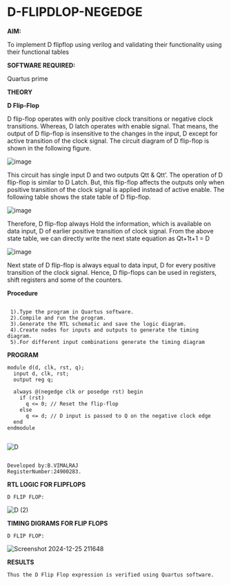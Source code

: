 # D-FLIPDLOP-NEGEDGE

**AIM:**

To implement  D flipflop using verilog and validating their functionality using their functional tables

**SOFTWARE REQUIRED:**

Quartus prime

**THEORY**

**D Flip-Flop**

D flip-flop operates with only positive clock transitions or negative clock transitions. Whereas, D latch operates with enable signal. That means, the output of D flip-flop is insensitive to the changes in the input, D except for active transition of the clock signal. The circuit diagram of D flip-flop is shown in the following figure.

![image](https://github.com/naavaneetha/D-FLIPDLOP-NEGEDGE/assets/154305477/48c81fe8-bc3f-40e7-95e2-519fc155ad51)

This circuit has single input D and two outputs Qtt & Qtt’. The operation of D flip-flop is similar to D Latch. But, this flip-flop affects the outputs only when positive transition of the clock signal is applied instead of active enable. The following table shows the state table of D flip-flop.

![image](https://github.com/naavaneetha/D-FLIPDLOP-NEGEDGE/assets/154305477/e5f3fda7-68ec-4a3a-a0a4-cf6f9cc4ab55)

Therefore, D flip-flop always Hold the information, which is available on data input, D of earlier positive transition of clock signal. From the above state table, we can directly write the next state equation as Qt+1t+1 = D

![image](https://github.com/naavaneetha/D-FLIPDLOP-NEGEDGE/assets/154305477/8592c0d8-2917-4142-91b9-d6c30dd891d2)

Next state of D flip-flop is always equal to data input, D for every positive transition of the clock signal. Hence, D flip-flops can be used in registers, shift registers and some of the counters.

**Procedure**

```

 1).Type the program in Quartus software.
 2).Compile and run the program.
 3).Generate the RTL schematic and save the logic diagram.
 4).Create nodes for inputs and outputs to generate the timing diagram.
 5).For different input combinations generate the timing diagram

```
**PROGRAM**

```
module d(d, clk, rst, q);
  input d, clk, rst;
  output reg q;

  always @(negedge clk or posedge rst) begin
    if (rst)
      q <= 0; // Reset the flip-flop
    else
      q <= d; // D input is passed to Q on the negative clock edge
  end
endmodule


```

![D](https://github.com/user-attachments/assets/bb6a135b-80fc-4442-b939-3cd1cd1b8b7e)



```

Developed by:B.VIMALRAJ
RegisterNumber:24900283.

```


**RTL LOGIC FOR FLIPFLOPS**

```
D FLIP FLOP:
```
![D (2)](https://github.com/user-attachments/assets/4b6a6310-b7d5-4f8a-b8a4-1b0d50116e52)

**TIMING DIGRAMS FOR FLIP FLOPS**

```
D FLIP FLOP:
```
![Screenshot 2024-12-25 211648](https://github.com/user-attachments/assets/6bb2a69a-b4c8-4880-b85f-92edb4e2c2ba)




**RESULTS**

```
Thus the D Flip Flop expression is verified using Quartus software.

```
